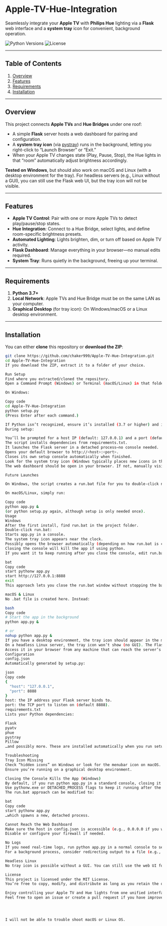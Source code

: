 # Apple-TV-Hue-Integration

Seamlessly integrate your **Apple TV** with **Philips Hue** lighting via a **Flask** web interface and a **system tray** icon for convenient, background operation.

![Python Versions](https://img.shields.io/badge/Python-3.7%2B-blue.svg)
![License](https://img.shields.io/badge/License-MIT-brightgreen.svg)

---

## Table of Contents

1. [Overview](#overview)
2. [Features](#features)
3. [Requirements](#requirements)
4. [Installation](#installation)


---

## Overview

This project connects **Apple TVs** and **Hue Bridges** under one roof:
- A simple **Flask** server hosts a web dashboard for pairing and configuration.
- A **system tray icon** (via [pystray](https://pypi.org/project/pystray/)) runs in the background, letting you right-click to “Launch Browser” or “Exit.”
- When your Apple TV changes state (Play, Pause, Stop), the Hue lights in that “room” automatically adjust brightness accordingly.

**Tested on Windows**, but should also work on macOS and Linux (with a desktop environment for the tray). For headless servers (e.g., Linux without a GUI), you can still use the Flask web UI, but the tray icon will not be visible.

---

## Features

- **Apple TV Control**: Pair with one or more Apple TVs to detect play/pause/stop states.
- **Hue Integration**: Connect to a Hue Bridge, select lights, and define room-specific brightness presets.
- **Automated Lighting**: Lights brighten, dim, or turn off based on Apple TV activity.
- **Flask Dashboard**: Manage everything in your browser—no manual edits required.
- **System Tray**: Runs quietly in the background, freeing up your terminal.

---

## Requirements

1. **Python 3.7+**  
2. **Local Network**: Apple TVs and Hue Bridge must be on the same LAN as your computer.
3. **Graphical Desktop** (for tray icon): On Windows/macOS or a Linux desktop environment.

---

## Installation

You can either **clone** this repository or **download the ZIP**:

```bash
git clone https://github.com/chaker999/Apple-TV-Hue-Integration.git
cd Apple-TV-Hue-Integration
If you download the ZIP, extract it to a folder of your choice.

Run Setup
Find where you extracted/cloned the repository.
Open a Command Prompt (Windows) or Terminal (macOS/Linux) in that folder.

On Windows:

Copy code
cd Apple-TV-Hue-Integration
python setup.py
(Press Enter after each command.)

If Python isn’t recognized, ensure it’s installed (3.7 or higher) and in your PATH.
During setup:

You’ll be prompted for a host IP (default: 127.0.0.1) and a port (default: 8888).
The script installs dependencies from requirements.txt.
It launches the Flask server in a detached process—no console needed.
Opens your default browser to http://<host>:<port>.
Closes its own setup console automatically when finished.
Look for the system tray icon (Windows typically places new icons in the “hidden icons” area).
The web dashboard should be open in your browser. If not, manually visit http://<host>:<port>.

Future Launches

On Windows, the script creates a run.bat file for you to double-click next time.

On macOS/Linux, simply run:

Copy code
python app.py &
(or python setup.py again, although setup is only needed once).
Usage
Windows
After the first install, find run.bat in the project folder.
Double-click run.bat:
Starts app.py in a console.
The system tray icon appears near the clock.
Possibly opens the browser automatically (depending on how run.bat is configured).
Closing the console will kill the app if using python.
If you want it to keep running after you close the console, edit run.bat to use pythonw app.py, or:

bat
Copy code
start pythonw app.py
start http://127.0.0.1:8888
exit
This approach lets you close the run.bat window without stopping the background process.

macOS & Linux
No .bat file is created here. Instead:

bash
Copy code
# Start the app in the background
python app.py &

# or
nohup python app.py &
If you have a desktop environment, the tray icon should appear in the menubar (macOS) or system tray (GNOME/KDE on Linux).
On a headless Linux server, the tray icon won’t show (no GUI). The Flask server still runs, though.
Access it in your browser from any machine that can reach the server’s IP.
Configuration
config.json
Automatically generated by setup.py:

json
Copy code
{
  "host": "127.0.0.1",
  "port": 8888
}
host: the IP address your Flask server binds to.
port: the TCP port to listen on (default 8888).
requirements.txt
Lists your Python dependencies:

Flask
pyatv
phue
pystray
Pillow
…and possibly more. These are installed automatically when you run setup.py.

Troubleshooting
Tray Icon Missing
Check “hidden icons” on Windows or look for the menubar icon on macOS.
Ensure you’re running on a graphical desktop environment.

Closing the Console Kills the App (Windows)
By default, if you run python app.py in a standard console, closing it ends the process.
Use pythonw.exe or DETACHED_PROCESS flags to keep it running after the console closes.
The run.bat approach can be modified to:

bat
Copy code
start pythonw app.py
…which spawns a new, detached process.

Cannot Reach the Web Dashboard
Make sure the host in config.json is accessible (e.g., 0.0.0.0 if you want to connect from other devices).
Disable or configure your firewall if needed.

No Logs
If you need real-time logs, run python app.py in a normal console to see output.
For a background process, consider redirecting output to a file (e.g., nohup python app.py > app.log 2>&1 & on Linux/macOS).

Headless Linux
No tray icon is possible without a GUI. You can still use the web UI for all interactions.

License
This project is licensed under the MIT License.
You’re free to copy, modify, and distribute as long as you retain the original license text.

Enjoy controlling your Apple TV and Hue lights from one unified interface!
Feel free to open an issue or create a pull request if you have improvements or run into any problems.




I will not be able to trouble shoot macOS or Linux OS.  
